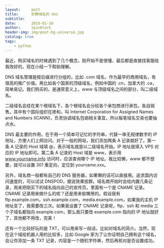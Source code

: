 ```yaml
---
layout:     post
title:      折腾域名的 dns
subtitle:   
date:       2016-01-10
author:     spin6lock
header-img: img/post-bg-universe.jpg
catalog: true
tags:
    - python
---
```

最近，购买域名的时候遇到了几个概念，刚开始不是很懂，最后都是直接找客服给我改好的，现在小结一下帮助理解。

DNS 域名管理是按后缀进行分组的，比如 .com 域名，作为最早的商用域名，有很高的推广价值。再比如各个国家的顶级域名，例如中国的 .cn，加拿大的 .ca，简单易记。我们购买的，是通常意义上，www 与顶级域名之间的部分，叫二级域名。

二级域名会挂在某个根域名下，各个根域名会分给各个承包商进行承包，各自销售。其中有个国际组织在掺和，叫 Internet Corporation for Assigned Names and Numbers (ICANN)，负责协调域名包销相关事宜，所以每笔域名交易也要抽点水。

DNS 最主要的作用，在于用一个简单可记忆的字符串，代替一串无规律数字的 IP 地址，方便人们上网访问。对于一般的网站，我们添加两条 A 记录就好了。第一条 A 记录的 Host 域填 @，表示域名就是以二级域名开始。IP 地址就填入 VPS 对应的 IP 地址即可。第二条 A 记录的 Host 域是 www，表示用 www.yourname.info 访问时，应该查询哪个 IP 地址。我比较懒，www 都不想要，就可以设置 301 重定向，定位到 yourname.xxx。

另外，域名商一般都有自己的 DNS 服务器，如果懒的话可以直接用。追求国内访问速度的，可以试试 DNSPOD，据说效果拔群。域名商开始时会给内置几条记录，用来把刚买下的域名指向自己的宣传页。里面有一个是 CNAME 记录。CNAME 记录用来做什么的呢？还是用来偷懒用的。假设我有 ftp.example.com，ssh.example.com，media.example.com，如果我的主机 IP 地址变了，我需要改三次。如果我设置了 CNAME 记录呢，ftp、ssh 和 media 三个子域名都指向 example.com，那么我只要改 example.com 指向的 IP 地址就好了，其他都不用改，完美！

还有一个比较好玩的是 TXT，可以用来写一段话，比如对域名的简介。当然，现在这个域给机器人用的比较多，比如 Google 家为了让你证明自己拥有这个域名，会让你添加一条 TXT 记录，内容是一个随机字符串，然后再核对是否设置成功。
